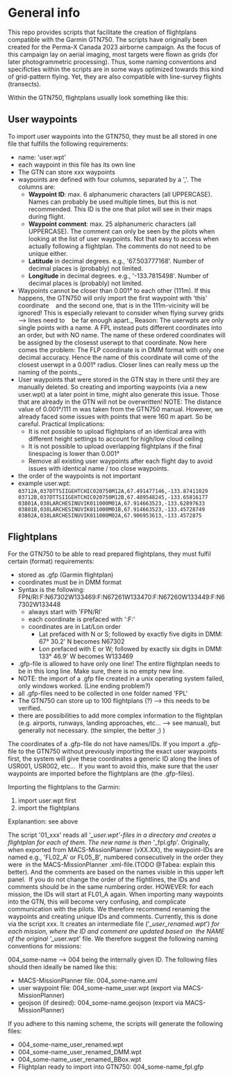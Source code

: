# General info
This repo provides scripts that facilitate the creation of flightplans compatible with the Garmin GTN750.
The scripts have originally been created for the Perma-X Canada 2023 airborne campaign. As the focus of this campaign lay on aerial imaging, most targets were flown as grids (for later photogrammetric processing). Thus, some naming conventions and specificties within the scripts are in some ways optimized towards this kind of grid-pattern flying. Yet, they are also compatible with line-survey flights (transects).

Within the GTN750, flightplans usually look something like this:



## User waypoints

To import user waypoints into the GTN750, they must be all stored in one file that fulfills the following requirements:

- name: 'user.wpt'
- each waypoint in this file has its own line
- The GTN can store xxx waypoints
- waypoints are defined with four columns, separated by a ','.
The columns are:
   - **Waypoint ID**: max. 6 alphanumeric characters (all UPPERCASE). Names can probably be used multiple times, but this is not recommended. This ID is the one that pilot will see in their maps during flight.
   - **Waypoint comment**: max. 25 alphanumeric characters (all UPPERCASE). The comment can only be seen by the pilots when looking at the list of user waypoints. Not that easy to access when actually following a flightplan. The comments do not need to be unique either.
   - **Latitude** in decimal degrees. e.g., '67.503777168'. Number of decimal places is (probably) not limited.
   - **Longitude** in decimal degrees. e.g., '-133.7815498'. Number of decimal places is (probably) not limited.
- Waypoints cannot be closer than 0.001° to each other (111m). If this happens, the GTN750 will only import the first waypoint with 'this' coordinate 
  and the second one, that is in the 111m-vicinity will be ignored! This is especially relevant to consider when flying survey grids --> lines need to 
  be far enough apart._ Reason: The userwpts are only single points with a name. A FPL instead puts different coordinates into an order, but with NO name. The name of these ordered coordinates will be assigned by the closesst userwpt to that coordinate. Now here comes the problem: The FLP coordinate is in DMM format with only one decimal accuracy. Hence the name of this coordinate will come of the closest userwpt in a 0.001° radius. Closer lines can really mess up the naming of the points._
- User waypoints that were stored in the GTN stay in there until they are manually deleted. So creating and importing waypoints (via a new user.wpt) at a later point in time, might also generate this issue. Those that are already in the GTN will not be overwritten!
NOTE: The distance value of 0.001°/111 m was taken from the GTN750 manual. However, we already faced some issues with points that were 160 m apart. So be careful.
Practical Implications:
   - It is not possible to upload flightplans of an identical area with different height settings to account for high/low cloud ceiling
   - It is not possible to upload overlapping flightplans if the final linespacing is lower than 0.001°
   - Remove all existing user waypoints after each flight day to avoid issues with identical name / too close waypoints.
- the order of the waypoints is not important
- example user.wpt:
`03712A,037DTTSIIGEHTCHIC020750M12A,67.491477146,-133.87411029
03712B,037DTTSIIGEHTCHIC020750M12B,67.489548245,-133.65816177
03801A,038LARCHESINUVIK011000M01A,67.914663523,-133.62897633
03801B,038LARCHESINUVIK011000M01B,67.914663523,-133.45728749
03802A,038LARCHESINUVIK011000M02A,67.906953613,-133.4572875`

## Flightplans

For the GTN750 to be able to read prepared flightplans, they must fulfil certain (format) requirements:
- stored as .gfp (Garmin flightplan)
- coordinates must be in DMM format
- Syntax is the following:
  FPN/RI:F:N67302W133469:F:N67261W133470:F:N67260W133449:F:N67302W133448
  - always start with 'FPN/RI'
  - each coordinate is prefaced with ':F:'
  - coordinates are in Lat/Lon order
     - Lat prefaced with N or S; followed by exactly five digits in DMM: 67° 30.2' N becomes N67302
     - Lon prefaced with E or W; followed by exactly six digits in DMM: 133° 46.9' W becomes W133469
- .gfp-file is allowed to have only one line! The entire flightplan needs to be in this long line. Make sure, there is no empty new line.
- NOTE: the import of a .gfp file created in a unix operating system failed, only windows worked. (Line ending problem?)
- all .gfp-files need to be collected in one folder named 'FPL'
- The GTN750 can store up to 100 flightplans (?) --> this needs to be verified.
- there are possibilities to add more complex information to the flightplan (e.g. airports, runways, landing approaches, etc... --> see manual), but generally not necessary. (the simpler, the better ;) )

The coordinates of a .gfp-file do not have names/IDs. If you import a .gfp-file to the GTN750 without previously importing the exact user waypoints first, the system will give these coordinates a generic ID along the lines of USR001, USR002, etc... 
If you want to avoid this, make sure that the user waypoints are imported before the flightplans are (the .gfp-files).

Importing the flightplans to the Garmin:
1) import user.wpt first
2) import the flightplans

Explanantion: see above

The script '01_xxx' reads all '*_user.wpt'-files in a directory and creates a flightplan for each of them. The new name is then '*_fpl.gfp'.
Originally, when exported from MACS-MissionPlanner (vXX.XX), the waypoint-IDs are named e.g., 'FL02_A' or FL05_B', numbered consecutively in the order they were 
in the MACS-MissionPlanner .xml-file.(TODO @Tabea: explain this better). And the comments are based on the names visible in this upper left panel. 
If you do not change the order of the flightlines, the IDs and comments should be in the same numbering order. HOWEVER: for each mission, the IDs will start at FL01_A again.
When importing many waypoints into the GTN, this will become very confusing, and complicate communication with the pilots. We therefore recommend renaming the waypoints
and creating unique IDs and comments.
Currently, this is done via the script xxx. It creates an intermediate file ('*_user_renamed.wpt') for each mission, where the ID and comment are updated based on 
the NAME of the original '*_user.wpt' file. We therefore suggest the following naming conventions for missions:

004_some-name --> 004 being the internally given ID.
The following files should then ideally be named like this:

- MACS-MissionPlanner file: 004_some-name.xml
- user waypoint file: 004_some-name_user.wpt (export via MACS-MissionPlanner)
- geojson (if desired): 004_some-name.geojson (export via MACS-MissionPlanner)

If you adhere to this naming scheme, the scripts will generate the following files:

- 004_some-name_user_renamed.wpt
- 004_some-name_user_renamed_DMM.wpt
- 004_some-name_user_renamed_BBox.wpt
- Flightplan ready to import into GTN750: 004_some-name_fpl.gfp
